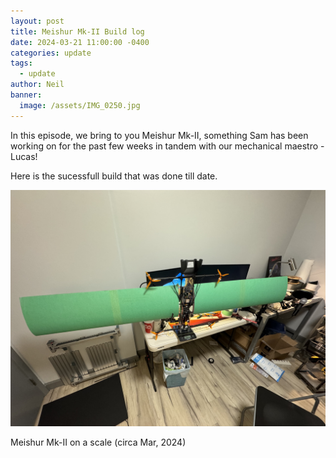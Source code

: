 ```yaml
---
layout: post
title: Meishur Mk-II Build log
date: 2024-03-21 11:00:00 -0400
categories: update
tags:
  - update
author: Neil
banner:
  image: /assets/IMG_0250.jpg
---
```


In this episode, we bring to you Meishur Mk-II, something Sam has been working on for the past few weeks in tandem with our mechanical maestro - Lucas!

Here is the sucessfull build that was done till date.

<img src="/assets/IMG_0250.jpg" />

<p class="center">Meishur Mk-II on a scale (circa Mar, 2024)</p>






